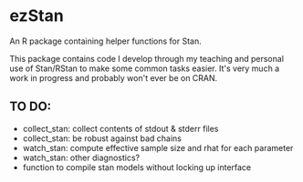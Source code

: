 # ezStan
An R package containing helper functions for Stan.

This package contains code I develop through my teaching and personal use of Stan/RStan to make some common tasks easier. It's very much a work in progress and probably won't ever be on CRAN.

## TO DO:
- collect_stan: collect contents of stdout & stderr files
- collect_stan: be robust against bad chains
- watch_stan: compute effective sample size and rhat for each parameter
- watch_stan: other diagnostics?
- function to compile stan models without locking up interface
